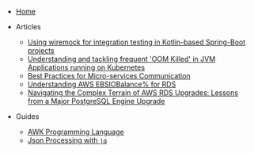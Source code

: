 * [Home](/)

* Articles
  * [Using wiremock for integration testing in Kotlin-based Spring-Boot projects](articles/wiremock_for_integration_testing.md)
  * [Understanding and tackling frequent 'OOM Killed' in JVM Applications running on Kubernetes](articles/oom_killed_in_jvm_applications.md)
  * [Best Practices for Micro-services Communication](articles/micro-services_communication_best_practices.md)
  * [Understanding AWS EBSIOBalance% for RDS](articles/understanding_aws_ebsio_balance_rds.md)
  * [Navigating the Complex Terrain of AWS RDS Upgrades: Lessons from a Major PostgreSQL Engine Upgrade](articles/rds_upgrades_lessons_from_a_major_postgresql_engine_upgrade.md)

* Guides
  * [AWK Programming Language](guides/awk_programming_language.md)
  * [Json Processing with `jq`](guides/jq_json_processing.md)

